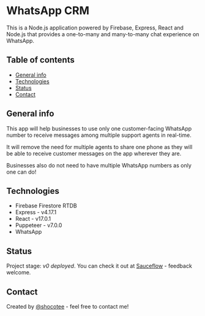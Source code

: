 # WhatsApp CRM

This is a Node.js application powered by Firebase, Express, React and Node.js that provides a one-to-many and
many-to-many chat experience on WhatsApp.

## Table of contents

* [General info](#general-info)
* [Technologies](#technologies)
* [Status](#status)
* [Contact](#contact)

## General info

This app will help businesses to use only one customer-facing WhatsApp number to receive messages among multiple support
agents in real-time.

It will remove the need for multiple agents to share one phone as they will be able to receive customer messages on the
app wherever they are.

Businesses also do not need to have multiple WhatsApp numbers as only one can do!

## Technologies

* Firebase Firestore RTDB
* Express - v4.17.1
* React - v17.0.1
* Puppeteer - v7.0.0
* WhatsApp

## Status

Project stage: _v0 deployed_. You can check it out at [Sauceflow](https://www.sauceflow.com) - feedback welcome.

## Contact

Created by [@shocotee](https://www.twitter.com/shocotee) - feel free to contact me!
